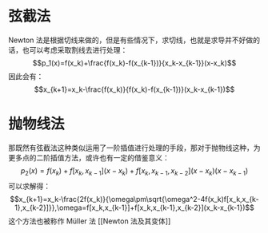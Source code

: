 # 弦截法

Newton 法是根据切线来做的，但是有些情况下，求切线，也就是求导并不好做的话，也可以考虑采取割线去进行处理：
$$p_1(x)=f(x_k)+\frac{f(x_k)-f(x_{k-1})}{x_k-x_{k-1}}(x-x_k)$$
因此会有：
$$x_{k+1}=x_k-\frac{f(x_k)}{f(x_k)-f(x_{k-1})}(x_k-x_{k-1})$$
# 抛物线法

那既然有弦截法这种类似运用了一阶插值进行处理的手段，那对于抛物线这种，为更多点的二阶插值方法，或许也有一定的借鉴意义：
$$p_2(x)=f(x_k)+f[x_k,x_{k-1}](x-x_k)+f[x_k,x_{k-1},x_{k-2}](x-x_k)(x-x_{k-1})$$
可以求解得：
$$x_{k+1}=x_k-\frac{2f(x_k)}{\omega\pm\sqrt{\omega^2-4f(x_k)f[x_k,x_{k-1},x_{k-2}]}},\omega=f[x_k,x_{k-1}]+f[x_k,x_{k-1},x_{k-2}](x_k-x_{k-1})$$
这个方法也被称作 Müller 法
[[Newton 法及其变体]]